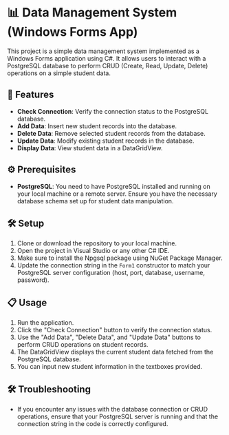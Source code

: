 # 📊 Data Management System (Windows Forms App)

This project is a simple data management system implemented as a Windows Forms application using C#. It allows users to interact with a PostgreSQL database to perform CRUD (Create, Read, Update, Delete) operations on a simple student data.

## 🚀 Features

- **Check Connection**: Verify the connection status to the PostgreSQL database.
- **Add Data**: Insert new student records into the database.
- **Delete Data**: Remove selected student records from the database.
- **Update Data**: Modify existing student records in the database.
- **Display Data**: View student data in a DataGridView.

## ⚙️ Prerequisites

- **PostgreSQL**: You need to have PostgreSQL installed and running on your local machine or a remote server. Ensure you have the necessary database schema set up for student data manipulation.

## 🛠️ Setup

1. Clone or download the repository to your local machine.
2. Open the project in Visual Studio or any other C# IDE.
3. Make sure to install the Npgsql package using NuGet Package Manager.
4. Update the connection string in the `Form1` constructor to match your PostgreSQL server configuration (host, port, database, username, password).

## 📋 Usage

1. Run the application.
2. Click the "Check Connection" button to verify the connection status.
3. Use the "Add Data", "Delete Data", and "Update Data" buttons to perform CRUD operations on student records.
4. The DataGridView displays the current student data fetched from the PostgreSQL database.
5. You can input new student information in the textboxes provided.

## 🛠️ Troubleshooting

- If you encounter any issues with the database connection or CRUD operations, ensure that your PostgreSQL server is running and that the connection string in the code is correctly configured.

